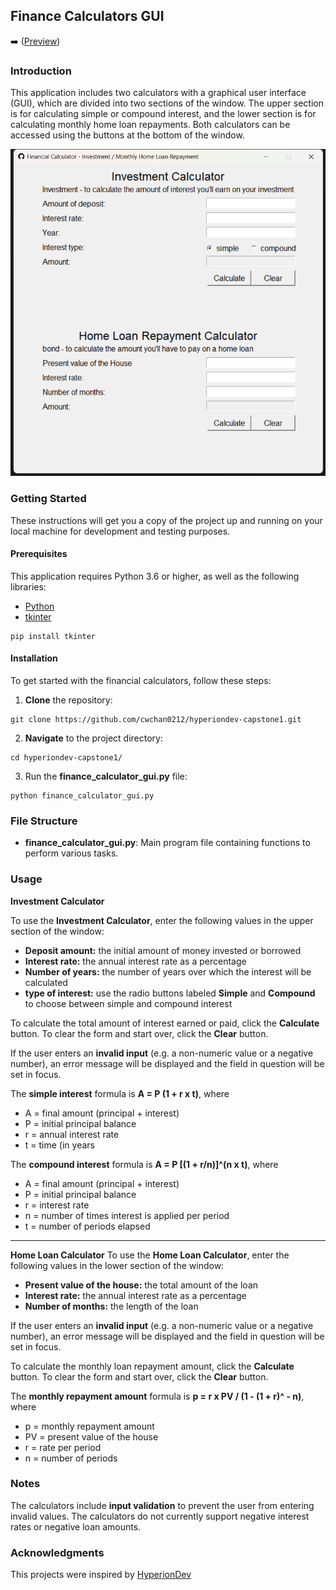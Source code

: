 ## Finance Calculators GUI  
:arrow_right: (<a href="https://bit.ly/3vyy77A" target="_blank">Preview</a>)


### Introduction

This application includes two calculators with a graphical user interface (GUI), which are divided into two sections of the window. The upper section is for calculating simple or compound interest, and the lower section is for calculating monthly home loan repayments. Both calculators can be accessed using the buttons at the bottom of the window.

<p align="center"><img src="./assets/capstone01-1.png" width="600" /></p>

### Getting Started
These instructions will get you a copy of the project up and running on your local machine for development and testing purposes.

#### Prerequisites
This application requires Python 3.6 or higher, as well as the following libraries:
- <a href="https://www.python.org/" target="_blank">Python</a>
- <a href="https://docs.python.org/3/library/tkinter.html" target="_blank">tkinter</a>

```
pip install tkinter
```

#### Installation

To get started with the financial calculators, follow these steps:

1. **Clone** the repository:
```
git clone https://github.com/cwchan0212/hyperiondev-capstone1.git
```
2. **Navigate** to the project directory:
```
cd hyperiondev-capstone1/
```
3. Run the **finance_calculator_gui.py** file:
```
python finance_calculator_gui.py
```

### File Structure
- **finance_calculator_gui.py**: Main program file containing functions to perform various tasks.


### Usage
**Investment Calculator**

To use the **Investment Calculator**, enter the following values in the upper section of the window:

- **Deposit amount:** the initial amount of money invested or borrowed
- **Interest rate:** the annual interest rate as a percentage
- **Number of years:** the number of years over which the interest will be calculated
- **type of interest:** use the radio buttons labeled **Simple** and **Compound** to choose between simple and compound interest

To calculate the total amount of interest earned or paid, click the **Calculate** button. To clear the form and start over, click the **Clear** button.

If the user enters an **invalid input** (e.g. a non-numeric value or a negative number), an error message will be displayed and the field in question will be set in focus.

The **simple interest** formula is **A = P (1 + r x t)**, where
* A = final amount (principal + interest)
* P = initial principal balance
* r = annual interest rate
* t = time (in years


The **compound interest** formula is **A = P [(1 + r/n)]^(n x t)**, where
* A = final amount (principal + interest)
* P = initial principal balance
* r = interest rate
* n = number of times interest is applied per period
* t = number of periods elapsed

---

**Home Loan Calculator**
To use the **Home Loan Calculator**, enter the following values in the lower section of the window:

* **Present value of the house:** the total amount of the loan
* **Interest rate:** the annual interest rate as a percentage
* **Number of months:** the length of the loan

If the user enters an **invalid input** (e.g. a non-numeric value or a negative number), an error message will be displayed and the field in question will be set in focus.


To calculate the monthly loan repayment amount, click the **Calculate** button. To clear the form and start over, click the **Clear** button.

The **monthly repayment amount** formula is **p = r x PV / (1 - (1 + r)^ - n)**, where
* p = monthly repayment amount
* PV = present value of the house
* r = rate per period
* n = number of periods

### Notes
The calculators include **input validation** to prevent the user from entering invalid values.
The calculators do not currently support negative interest rates or negative loan amounts.

### Acknowledgments
This projects were inspired by <a href="https://www.hyperiondev.com/" target="_blank">HyperionDev</a>